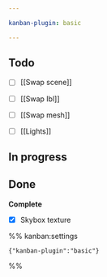 ```yaml
---

kanban-plugin: basic

---
```


## Todo

- [ ] [[Swap scene]]
- [ ] [[Swap Ibl]]
- [ ] [[Swap mesh]]
- [ ] [[Lights]]


## In progress



## Done

**Complete**
- [x] Skybox texture




%% kanban:settings
```
{"kanban-plugin":"basic"}
```
%%